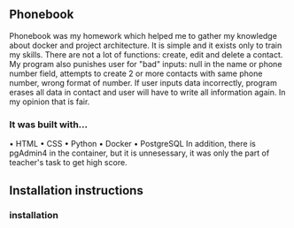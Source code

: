 ## Phonebook

Phonebook was my homework which helped me to gather my knowledge about docker and project architecture. It is simple and it exists only to train my skills. 
There are not a lot of functions: create, edit and delete a contact. My program also punishes user for "bad" inputs: null in the name or phone number field, attempts to create 2 or more contacts with same phone number, wrong format of number. 
If user inputs data incorrectly, program erases all data in contact and user will have to write all information again. In my opinion that is fair.
### It was built with...
• HTML
• CSS
• Python
• Docker
• PostgreSQL
In addition, there is pgAdmin4 in the container, but it is unnesessary, it was only the part of teacher's task to get high score. 

## Installation instructions

### installation
